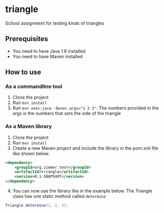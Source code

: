 # triangle
School assignment for testing kinds of triangles

## Prerequisites
- You need to have Java 1.8 installed
- You need to have Maven installed

## How to use
### As a commandline tool
1. Clone the project
2. Run `mvn install`
3. Run `mvn exec:java -Dexec.args="1 2 3"`. The numbers provided in the args is the numbers that sets the side of the triangle

### As a Maven library
1. Clone the project
2. Run `mvn install`
3. Create a new Maven project and include the library in the pom.xml file like shown below.
```xml
<dependency>
    <groupId>org.ziemer.test</groupId>
    <artifactId>triangle</artifactId>
    <version>0.1-SNAPSHOT</version>
</dependency>
```
4. You can now use the library like in the example below. The Triangle class has one static method called `determine`
```java
Triangle.determine(1, 2, 3);
```
